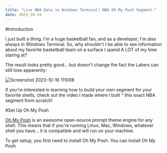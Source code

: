 ```yaml
---
title: "Live NBA Data in Windows Terminal! NBA Oh My Posh Segment."
date: 2023-10-24
---
```


#Introduction

I just built a thing. I'm a huge basketball fan, and as a developer, I'm also always in Windows Terminal. So, why shouldn't I be able to see information about my favorite basketball team on a surface I spend A LOT of my time staring at? 

The result looks pretty good... but doesn't change the fact the Lakers can still lose apparently:

![Screenshot 2023-10-16 111008](https://github.com/joadoumie/jordi-rants/assets/98557455/2e3be099-878f-401a-bf01-e42889a1c08a)

If you're interested in learning how to build your own segment for your favorite shells, check out the video I made where I built ^ this exact NBA segment from scratch!

#Set Up Oh My Posh

[Oh My Posh](https://ohmyposh.dev/) is an awesome open-source prompt theme engine for any shell. This means that if you're running Linux, Mac, Windows, whatever shell you have... it is compatible and will run on your machine. 

To get setup, you first need to install Oh My Posh. You can install Oh My Posh
